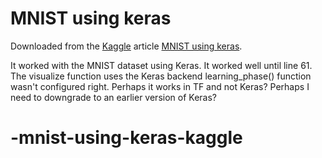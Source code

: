 # MNIST using keras
Downloaded from the [Kaggle](https://kaggle.com) article [MNIST using keras](https://www.kaggle.com/code/adhoppin/mnist-using-keras).

It worked with the MNIST dataset using Keras.  It worked well until line 61.  The visualize function uses the Keras backend learning_phase() function wasn't configured right.  Perhaps it works in TF and not Keras?  Perhaps I need to downgrade to an earlier version of Keras?

# -mnist-using-keras-kaggle
